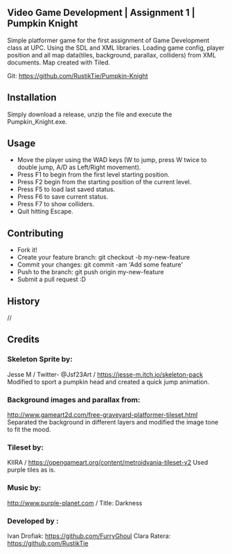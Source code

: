 ## Video Game Development | Assignment 1 | Pumpkin Knight

Simple platformer game for the first assignment of Game Development class at UPC. Using the SDL and XML libraries. Loading game config, player position and all map data(tiles, background, parallax, colliders) from XML documents. Map created with Tiled.  

Git: https://github.com/RustikTie/Pumpkin-Knight

## Installation

Simply download a release, unzip the file and execute the Pumpkin_Knight.exe.

## Usage

- Move the player using the WAD keys (W to jump, press W twice to double jump, A/D as Left/Right movement).
- Press F1 to begin from the first level starting position. 
- Press F2 begin from the starting position of the current level. 
- Press F5 to load last saved status.
- Press F6 to save current status. 
- Press F7 to show colliders. 
- Quit hitting Escape.

## Contributing
- Fork it!
- Create your feature branch: git checkout -b my-new-feature
- Commit your changes: git commit -am 'Add some feature'
- Push to the branch: git push origin my-new-feature
- Submit a pull request :D

## History
//

## Credits

### Skeleton Sprite by: 
Jesse M / Twitter- @Jsf23Art / https://jesse-m.itch.io/skeleton-pack
Modified to sport a pumpkin head and created a quick jump animation. 

### Background images and parallax from: 
http://www.gameart2d.com/free-graveyard-platformer-tileset.html
Separated the background in different layers and modified the image tone to fit the mood. 

### Tileset by: 
KIIRA / https://opengameart.org/content/metroidvania-tileset-v2
Used purple tiles as is. 

### Music by: 
http://www.purple-planet.com / Title: Darkness

### Developed by :
Ivan Drofiak: https://github.com/FurryGhoul
Clara Ratera: https://github.com/RustikTie
